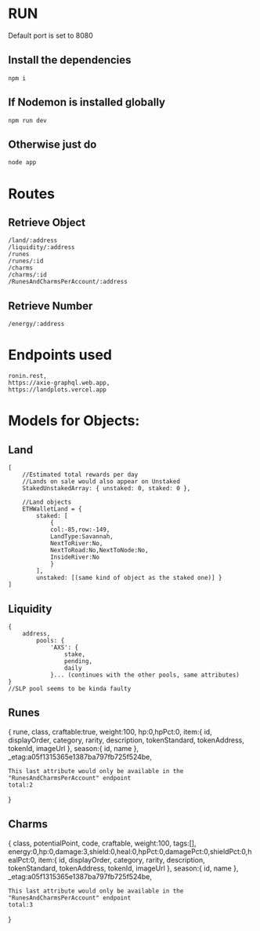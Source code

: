 # RUN
Default port is set to 8080
## Install the dependencies
    npm i

## If Nodemon is installed globally
    npm run dev

## Otherwise just do
    node app

# Routes
    
## Retrieve Object
    /land/:address
    /liquidity/:address
    /runes
    /runes/:id
    /charms
    /charms/:id
    /RunesAndCharmsPerAccount/:address
## Retrieve Number
    /energy/:address

# Endpoints used
    ronin.rest,
    https://axie-graphql.web.app,
    https://landplots.vercel.app


# Models for Objects:
## Land
    [
        //Estimated total rewards per day
        //Lands on sale would also appear on Unstaked
        StakedUnstakedArray: { unstaked: 0, staked: 0 },
        
        //Land objects
        ETHWalletLand = { 
            staked: [
                {
                col:-85,row:-149,
                LandType:Savannah,
                NextToRiver:No,
                NextToRoad:No,NextToNode:No,
                InsideRiver:No
                }
            ],
            unstaked: [(same kind of object as the staked one)] }
    ]

## Liquidity
    {
        address,
            pools: {
                'AXS': {
                    stake,
                    pending,
                    daily
                }... (continues with the other pools, same attributes)
    }
    //SLP pool seems to be kinda faulty

## Runes
{
    rune,
    class,
    craftable:true,
    weight:100,
    hp:0,hpPct:0,
        item:{
            id,
            displayOrder,
            category,
            rarity,
            description,
            tokenStandard,
            tokenAddress,
            tokenId,
            imageUrl
        },
        season:{
            id,
            name
        },
        _etag:a05f1315365e1387ba797fb725f524be,
        
    This last attribute would only be available in the "RunesAndCharmsPerAccount" endpoint
    total:2
}

## Charms
{
    class,
    potentialPoint,
    code,
    craftable,
    weight:100,
    tags:[],
    energy:0,hp:0,damage:3,shield:0,heal:0,hpPct:0,damagePct:0,shieldPct:0,healPct:0,
        item:{
            id,
            displayOrder,
            category,
            rarity,
            description,
            tokenStandard,
            tokenAddress,
            tokenId,
            imageUrl
        },
        season:{
            id,
            name
        },
        _etag:a05f1315365e1387ba797fb725f524be,
    
    This last attribute would only be available in the "RunesAndCharmsPerAccount" endpoint    
    total:3
}